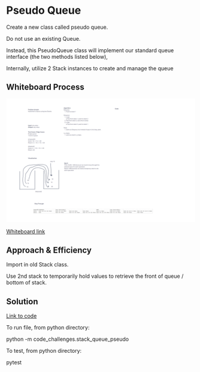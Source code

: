 # Pseudo Queue
Create a new class called pseudo queue.

Do not use an existing Queue.

Instead, this PseudoQueue class will implement our standard queue interface (the two methods listed below),

Internally, utilize 2 Stack instances to create and manage the queue

## Whiteboard Process
![Whiteboard image](whiteboard_11.png)

[Whiteboard link](https://mikeshen926191.invisionapp.com/freehand/Code-Challenge-11-9QNVZuJsB?dsid_h=7d136b02c954f76cdba44d36e5de621bf4a26d8bec8877beb553a718b8bb5ed3&uid_h=cb08dec7ece6a9f52098e8b9edfd4330e40a53876f81c120382ecff9ccb5784d)

## Approach & Efficiency

Import in old Stack class.

Use 2nd stack to temporarily hold values to retrieve the front of queue / bottom of stack.

## Solution

[Link to code](https://github.com/mikeshen7/data-structures-and-algorithms/blob/main/python/code_challenges/stack_queue_pseudo.py)

To run file, from python directory:

python -m code_challenges.stack_queue_pseudo

To test, from python directory:

pytest


